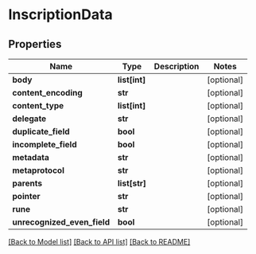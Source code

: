 # InscriptionData

## Properties
Name | Type | Description | Notes
------------ | ------------- | ------------- | -------------
**body** | **list[int]** |  | [optional] 
**content_encoding** | **str** |  | [optional] 
**content_type** | **list[int]** |  | [optional] 
**delegate** | **str** |  | [optional] 
**duplicate_field** | **bool** |  | [optional] 
**incomplete_field** | **bool** |  | [optional] 
**metadata** | **str** |  | [optional] 
**metaprotocol** | **str** |  | [optional] 
**parents** | **list[str]** |  | [optional] 
**pointer** | **str** |  | [optional] 
**rune** | **str** |  | [optional] 
**unrecognized_even_field** | **bool** |  | [optional] 

[[Back to Model list]](../README.md#documentation-for-models) [[Back to API list]](../README.md#documentation-for-api-endpoints) [[Back to README]](../README.md)

